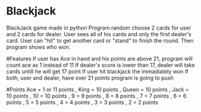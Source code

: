 # Blackjack
BlackJack game made in python
Program random choose 2 cards for user and 2 cards for dealer. User sees all of his cards and only the first dealer's card. User can "hit" to get another card or "stand" to finish the round. Then program shows who won.

#Features
If user has Ace in hand and his points are above 21, program will count ace as 1 instead of 11
If dealer's score is lower than 17, dealer will take cards untill he will get 17 point
If user hit blackjack the immadiately won
If both, user and dealer, have over 21 points program is going to push 

#Points
Ace = 1 or 11 points
, King = 10 points
, Queen = 10 points
, Jack = 10 points 
, 10 = 10 points
, 9 = 9 points
, 8 = 8 points
, 7 = 7 points
, 6 = 6 points
, 5 = 5 points
, 4 = 4 points
, 3 = 3 points
, 2 = 2 points

